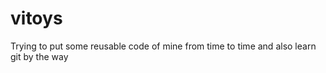 vitoys
======

Trying to put some reusable code of mine from time to time and also learn git by the way
